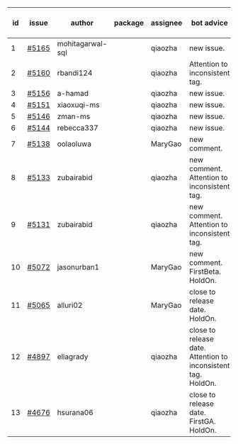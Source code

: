 | id | issue | author | package | assignee | bot advice | created date of issue | target release date | date from target |
| ------ | ------ | ------ | ------ | ------ | ------ | ------ | ------ | :-----: |
| 1 | [#5165](https://github.com/Azure/sdk-release-request/issues/5165) | mohitagarwal-sql |  | qiaozha | new issue. | 04-24 | 05-24 |  |
| 2 | [#5160](https://github.com/Azure/sdk-release-request/issues/5160) | rbandi124 |  | qiaozha | Attention to inconsistent tag. | 04-24 | 05-24 |  |
| 3 | [#5156](https://github.com/Azure/sdk-release-request/issues/5156) | a-hamad |  | qiaozha | new issue. | 04-24 | 05-24 |  |
| 4 | [#5151](https://github.com/Azure/sdk-release-request/issues/5151) | xiaoxuqi-ms |  | qiaozha | new issue. | 04-24 | 05-24 |  |
| 5 | [#5146](https://github.com/Azure/sdk-release-request/issues/5146) | zman-ms |  | qiaozha | new issue. | 04-24 | 05-24 |  |
| 6 | [#5144](https://github.com/Azure/sdk-release-request/issues/5144) | rebecca337 |  | qiaozha | new issue. | 04-23 | 05-24 |  |
| 7 | [#5138](https://github.com/Azure/sdk-release-request/issues/5138) | oolaoluwa |  | MaryGao | new comment. | 04-16 | 05-24 |  |
| 8 | [#5133](https://github.com/Azure/sdk-release-request/issues/5133) | zubairabid |  | qiaozha | new comment. Attention to inconsistent tag. | 04-12 | 05-24 |  |
| 9 | [#5131](https://github.com/Azure/sdk-release-request/issues/5131) | zubairabid |  | qiaozha | new comment. Attention to inconsistent tag. | 04-12 | 05-24 |  |
| 10 | [#5072](https://github.com/Azure/sdk-release-request/issues/5072) | jasonurban1 |  | MaryGao | new comment. FirstBeta. HoldOn. | 03-22 | 05-24 |  |
| 11 | [#5065](https://github.com/Azure/sdk-release-request/issues/5065) | alluri02 |  | MaryGao | close to release date. HoldOn. | 03-20 | 04-26 | -2 |
| 12 | [#4897](https://github.com/Azure/sdk-release-request/issues/4897) | eliagrady |  | qiaozha | close to release date. Attention to inconsistent tag. HoldOn. | 01-18 | 04-26 | -2 |
| 13 | [#4676](https://github.com/Azure/sdk-release-request/issues/4676) | hsurana06 |  | qiaozha | close to release date. FirstGA. HoldOn. | 10-23 | 04-26 | -2 |
